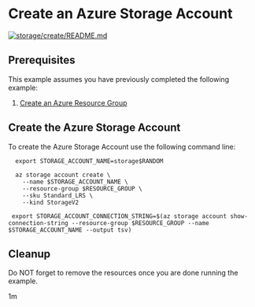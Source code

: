 
# Create an Azure Storage Account

[![storage/create/README.md](https://github.com/Azure-Samples/java-on-azure-examples/actions/workflows/storage_create_README_md.yml/badge.svg)](https://github.com/Azure-Samples/java-on-azure-examples/actions/workflows/storage_create_README_md.yml)

## Prerequisites

This example assumes you have previously completed the following example:

1. [Create an Azure Resource Group](../../group/create/)

<!-- workflow.cron(0 1 * * 4) -->
<!-- workflow.include(../../group/create/README.md) -->

## Create the Azure Storage Account

To create the Azure Storage Account use the following command line:

```shell
  export STORAGE_ACCOUNT_NAME=storage$RANDOM

  az storage account create \
    --name $STORAGE_ACCOUNT_NAME \
    --resource-group $RESOURCE_GROUP \
    --sku Standard_LRS \
    --kind StorageV2

 export STORAGE_ACCOUNT_CONNECTION_STRING=$(az storage account show-connection-string --resource-group $RESOURCE_GROUP --name $STORAGE_ACCOUNT_NAME --output tsv)
```

## Cleanup

<!-- workflow.directOnly() 
  export RESULT=$(az storage account show --resource-group $RESOURCE_GROUP --name $STORAGE_ACCOUNT_NAME --query provisioningState --output tsv)
  az group delete --name $RESOURCE_GROUP --yes || true
  if [[ "$RESULT" != Succeeded ]]; then
    exit 1
  fi  
  -->

Do NOT forget to remove the resources once you are done running the example.

1m
